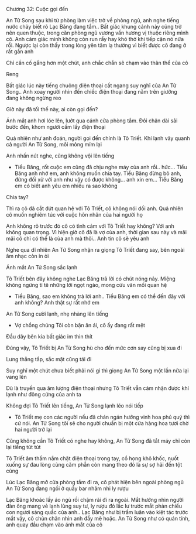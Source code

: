 




Chương 32: Cuộc gọi đến

An Tử Song sau khi từ phòng làm việc trở về phòng ngủ, anh nghe tiếng nước chảy biết rõ Lạc Băng đang tắm.. Bất giác khung cảnh này cũng trở nên quen thuộc, trong căn phòng ngủ vương vấn hương vị thuộc riêng mình cô. Anh cảm giác mình không còn run rẩy hay khó thở khi tiếp cận nó nữa rồi. Ngược lại còn thấy trong lòng yên tâm lạ thường vì biết được cô đang ở rất gần anh

Chỉ cần cố gắng hơn một chút, anh chắc chắn sẽ chạm vào thân thể của cô

Reng

Bất giác lúc này tiếng chuông điện thoại cất ngang suy nghĩ của An Tử Song.. Anh xoay người nhìn đến chiếc điện thoại đang nằm trên giường đang không ngừng reo

Giờ này đã tối thế này, ai còn gọi đến?

Ánh mắt anh hơi lóe lên, lướt qua cánh cửa phòng tắm. Đôi chân dài sải bước đến, khom người cầm lấy điện thoại


Quả nhiên như anh đoán, người gọi đến chính là Tô Triết. Khí lạnh vây quanh cả người An Tử Song, môi mỏng mím lại

Anh nhấn nút nghe, cũng không vội lên tiếng

- Tiểu Băng, rốt cuộc em cũng đã chịu nghe máy của anh rồi.. hức... Tiểu Băng anh nhớ em, anh không muốn chia tay. Tiểu Băng đừng bỏ anh, đừng đối xử với anh như vậy có được không... anh xin em... Tiểu Băng em có biết anh yêu em nhiều ra sao không

Chia tay?

Thì ra cô đã cắt đứt quan hệ với Tô Triết, cô không nói dối anh. Quả nhiên cô muốn nghiêm túc với cuộc hôn nhân của hai người họ

Anh không rõ trước đó cô có tình cảm với Tô Triết hay không? Với anh không quan trọng. Vì hiện giờ cô đã là vợ của anh, thời gian sau này và mãi mãi cô chỉ có thể là của anh mà thôi.. Anh tin cô sẽ yêu anh

Nghe qua dĩ nhiên An Tử Song nhận ra giọng Tô Triết đang say, bên ngoài âm nhạc còn in ỏi

Ánh mắt An Tử Song sắc lạnh

Tô Triết bên đây không nghe Lạc Băng trả lời có chút nóng nảy. Miệng không ngừng tỉ tê những lời ngọt ngào, mong cứu vãn mối quan hệ


- Tiểu Băng, sao em không trả lời anh.. Tiểu Băng em có thể đến đây với anh không? Anh thật sự rất nhớ em

An Tử Song cười lạnh, nhẹ nhàng lên tiếng

- Vợ chồng chúng Tôi còn bận ân ái, cô ấy đang rất mệt

Đầu dây bên kia bất giác im thin thít

Đúng vậy, Tô Triết bị An Tử Song hù cho đến mức cơn say cũng bị xua đi

Lưng thẳng tắp, sắc mặt cũng tái đi

Suy nghĩ một chút chưa biết phải nói gì thì giọng An Tử Song một lần nữa lại vang lên

Dù là truyền qua âm lượng điện thoại nhưng Tô Triết vẫn cảm nhận được khí lạnh như đông cứng của anh ta

Không đợi Tô Triết lên tiếng, An Tử Song lạnh lẽo nói tiếp

- Tô Triết mẹ con các người nếu đã chán ngán hưởng vinh hoa phú quý thì cứ nói. An Tử Song tôi sẽ cho người chuẩn bị một cửa hàng hoa tươi chờ hai người trở lại

Cũng không cần Tô Triết có nghe hay không, An Tử Song đã tắt máy chỉ còn lại tiếng tút tút

Tô Triết âm thầm nắm chặt điện thoại trong tay, cổ họng khô khốc, nuốt xuống sự đau lòng cùng căm phẫn còn mang theo đó là sự sợ hãi đến tột cùng



Lúc Lạc Băng mở cửa phòng tắm đi ra, cô phát hiện bên ngoài phòng ngủ An Tử Song đang ngồi ở quầy bar nhâm nhi ly rượu

Lạc Băng khoác lấy áo ngủ rồi chậm rãi đi ra ngoài. Mắt hướng nhìn người đàn ông mang vẻ lạnh lùng suy tư, ly rượu đỏ lắc lư trước mắt phản chiếu con ngươi sáng quắc của anh.. Lạc Băng như bị trầm luân vào kiệt tác trước mắt vậy, cô chùn chân nhìn anh đầy mê hoặc. An Tử Song như có quán tính, anh quay đầu chạm vào ánh mắt của cô




